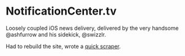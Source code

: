 NotificationCenter.tv
=====================

Loosely coupled iOS news delivery, delivered by the very handsome @ashfurrow and his sidekick, @swizzlr.

Had to rebuild the site, wrote a [quick scraper](https://gist.github.com/ashfurrow/c2449f0a159bf7a06357).
